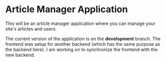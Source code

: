 # Article Manager Application

This will be an article manager application where you can manage your site's articles and users.

The current version of the application is on the **development** branch.
The frontend was setup for another backend (which has the same purpose as the backend here). I am working on to synchronize the frontend with the new backend.
